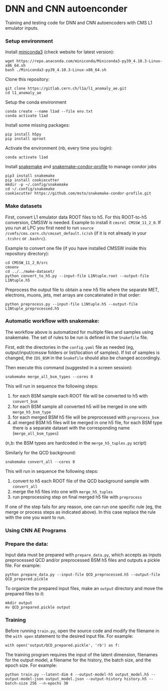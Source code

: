 # DNN and CNN autoenconder

Training and testing code for DNN and CNN autoencoders with CMS L1 emulator inputs.

### Setup environment

Install [miniconda3](https://twiki.cern.ch/twiki/bin/view/CMSPublic/SWGuideL1TStage2Instructions) (check website for latest version):

```
wget https://repo.anaconda.com/miniconda/Miniconda3-py39_4.10.3-Linux-x86_64.sh
bash ./Miniconda3-py39_4.10.3-Linux-x86_64.sh
```

Clone this repository:

```
git clone https://gitlab.cern.ch/l1a/l1_anomaly_ae.git
cd l1_anomaly_ae
```

Setup the conda environment

```
conda create --name l1ad --file env.txt
conda activate l1ad
```

Install some missing packages:

```
pip install h5py
pip install uproot
```

Activate the environment (nb, every time you login):

```
conda activate l1ad
```

Install [snakemake](https://indico.cern.ch/event/983691/contributions/4143450/attachments/2160191/3644503/snakemake.pdf) and [snakemake-condor-profile](https://github.com/msto/snakemake-condor-profile) to manage condor jobs

```
pip3 install snakemake
pip install cookiecutter
mkdir -p ~/.config/snakemake
cd ~/.config/snakemake
cookiecutter https://github.com/msto/snakemake-condor-profile.git
```

### Make datasets

First, convert L1 emulator data ROOT files to h5. For this ROOT-to-h5 conversion, CMSSW is needed. Example to install it ```cmsrel CMSSW_11_2_0```. If you run at LPC you first need to run
```source /cvmfs/cms.cern.ch/cmsset_default.(c)sh``` (if it is not already in your ```.tcshrc``` or ```.bashrc```). 


Example to convert one file (if you have installed CMSSW inside this repository directory):

```
cd CMSSW_11_2_0/src
cmsenv
cd ../../make-dataset/
python convert_to_h5.py --input-file L1Ntuple.root --output-file L1Ntuple.h5
```

Preprocess the output file to obtain a new h5 file where the separate MET, electrons, muons, jets, met arrays are concatenated in that order:

```
python preprocess.py --input-file L1Ntuple.h5 --output-file L1Ntuple_preprocessed.h5
```

### Automatic workflow with snakemake:

The workflow above is automatized for multiple files and samples using snakemake. The set of rules to be run is defined in the ```Snakefile``` file.

First, edit the directories in the ```config.yaml``` file as needed (eg, output/input/cmssw folders or list/location of samples). If list of samples is changed, the ```IDS_BSM``` in the
```Snakefile``` should also be changed accordingly. 

Then execute this command (suggested in a screen session):

```
snakemake merge_all_bsm_types --cores 8
``` 

This will run in sequence the following steps:

1. for each BSM sample each ROOT file will be converted to h5 with ```convert_bsm```
2. for each BSM sample all converted h5 will be merged in one with ```merge_h5_bsm_type```
3. for each merged BSM h5 file will be preprocessed with ```preprocess_bsm```
4. all merged BSM h5 files will be merged in one h5 file, for each BSM type there is a separate dataset with the corresponding name (```merge_all_bsm_types```)

(n,b: the BSM types are hardcoded in the ```merge_h5_tuples.py``` script)

Similarly for the QCD background:

```
snakemake convert_all --cores 8
```

This will run in sequence the following steps:

1. convert to h5 each ROOT file of the QCD background sample with ```convert_all```
2. merge the h5 files into one with ```merge_h5_tuples```
3. run preprocessing step on final merged h5 file with ```preprocess```

If one of the step fails for any reason, one can run one specific rule (eg, the merge or process steps as indicated above). In this case replace the rule
with the one you want to run.

### Using CNN AE Programs 

### Prepare the data: 

Input data must be prepared with ```prepare_data.py```, which accepts as inputs preprocessed QCD and/or preprocessed BSM h5 files and outputs a pickle file. For example: 
```
python prepare_data.py --input-file QCD_preprocessed.h5 --output-file QCD_prepared.pickle
```

To organize the prepared input files, make an ```output``` directory and move the prepared files to it: 
```
mkdir output
mv QCD_prepared.pickle output
```

### Training 

Before running ```train.py```, open the source code and modify the filename in the ```with open``` statement to the desired input file. For example: 
```
with open('output/QCD_prepared.pickle', 'rb') as f:
```
The training program requires the input of the latent dimension, filenames for the output model, a filename for the history, the batch size, and the epoch size. For example: 
```
python train.py --latent-dim 4 --output-model-h5 output_model.h5 --output-model-json output_model.json --output-history history.h5 --batch-size 256 --n-epochs 30
```
